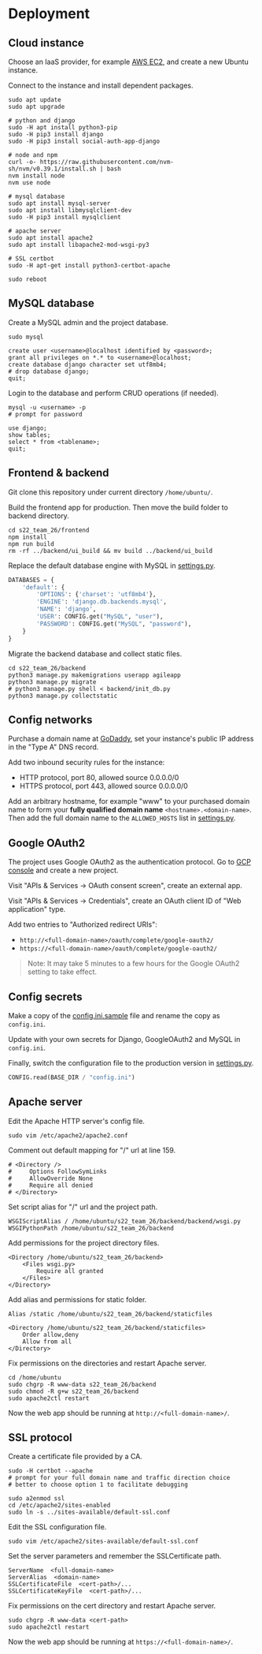 # Deployment

## Cloud instance

Choose an IaaS provider, for example [AWS EC2](https://aws.amazon.com/ec2/), and create a new Ubuntu instance.

Connect to the instance and install dependent packages.

```shell
sudo apt update
sudo apt upgrade

# python and django
sudo -H apt install python3-pip
sudo -H pip3 install django
sudo -H pip3 install social-auth-app-django

# node and npm
curl -o- https://raw.githubusercontent.com/nvm-sh/nvm/v0.39.1/install.sh | bash
nvm install node
nvm use node

# mysql database
sudo apt install mysql-server
sudo apt install libmysqlclient-dev
sudo -H pip3 install mysqlclient

# apache server
sudo apt install apache2 
sudo apt install libapache2-mod-wsgi-py3

# SSL certbot
sudo -H apt-get install python3-certbot-apache

sudo reboot
```

## MySQL database

Create a MySQL admin and the project database.

```shell
sudo mysql
```

```mysql
create user <username>@localhost identified by <password>;
grant all privileges on *.* to <username>@localhost;
create database django character set utf8mb4;
# drop database django;
quit;
```

Login to the database and perform CRUD operations (if needed).

```shell
mysql -u <username> -p
# prompt for password
```

```mysql
use django;
show tables;
select * from <tablename>;
quit;
```

## Frontend & backend 

Git clone this repository under current directory `/home/ubuntu/`.

Build the frontend app for production. Then move the build folder to backend directory.

```shell
cd s22_team_26/frontend
npm install
npm run build
rm -rf ../backend/ui_build && mv build ../backend/ui_build
```

Replace the default database engine with MySQL in [settings.py](backend/backend/settings.py).

```python
DATABASES = {
    'default': {
        'OPTIONS': {'charset': 'utf8mb4'},
        'ENGINE': 'django.db.backends.mysql',
        'NAME': 'django',
        'USER': CONFIG.get("MySQL", "user"),
        'PASSWORD': CONFIG.get("MySQL", "password"),
    }
}
```

Migrate the backend database and collect static files.

```shell
cd s22_team_26/backend
python3 manage.py makemigrations userapp agileapp
python3 manage.py migrate
# python3 manage.py shell < backend/init_db.py
python3 manage.py collectstatic
```

## Config networks

Purchase a domain name at [GoDaddy](https://www.godaddy.com/), set your instance's public IP address in the "Type A" DNS record.

Add two inbound security rules for the instance:

+ HTTP protocol, port 80, allowed source 0.0.0.0/0
+ HTTPS protocol, port 443, allowed source 0.0.0.0/0

Add an arbitrary hostname, for example "www" to your purchased domain name to form your **fully qualified domain name** `<hostname>.<domain-name>`. Then add the full domain name to the `ALLOWED_HOSTS` list in [settings.py](backend/backend/settings.py).

## Google OAuth2

The project uses Google OAuth2 as the authentication protocol. Go to [GCP console](https://console.cloud.google.com/) and create a new project.

Visit "APIs & Services -> OAuth consent screen", create an external app.

Visit "APIs & Services -> Credentials", create an OAuth client ID of "Web application" type.

Add two entries to "Authorized redirect URIs":

+  `http://<full-domain-name>/oauth/complete/google-oauth2/`
+  `https://<full-domain-name>/oauth/complete/google-oauth2/`

> Note: It may take 5 minutes to a few hours for the Google OAuth2 setting to take effect.

## Config secrets

Make a copy of the [config.ini.sample](backend/config.ini.sample) file and rename the copy as `config.ini`.

Update with your own secrets for Django, GoogleOAuth2 and MySQL in `config.ini`.

Finally, switch the configuration file to the production version in [settings.py](backend/backend/settings.py).

```python
CONFIG.read(BASE_DIR / "config.ini")
```

## Apache server

Edit the Apache HTTP server's config file.

```shell
sudo vim /etc/apache2/apache2.conf
```

Comment out default mapping for "/" url at line 159.

```
# <Directory />
#     Options FollowSymLinks
#     AllowOverride None
#     Require all denied
# </Directory>
```

Set script alias for "/" url and the project path.

```
WSGIScriptAlias / /home/ubuntu/s22_team_26/backend/backend/wsgi.py
WSGIPythonPath /home/ubuntu/s22_team_26/backend
```

Add permissions for the project directory files.

```
<Directory /home/ubuntu/s22_team_26/backend>
    <Files wsgi.py>
        Require all granted
    </Files>
</Directory>
```

Add alias and permissions for static folder.

```
Alias /static /home/ubuntu/s22_team_26/backend/staticfiles

<Directory /home/ubuntu/s22_team_26/backend/staticfiles>
    Order allow,deny
    Allow from all
</Directory>
```

Fix permissions on the directories and restart Apache server.

```shell
cd /home/ubuntu
sudo chgrp -R www-data s22_team_26/backend
sudo chmod -R g+w s22_team_26/backend
sudo apache2ctl restart
```

Now the web app should be running at `http://<full-domain-name>/`.

## SSL protocol

Create a certificate file provided by a CA.

```shell
sudo -H certbot --apache
# prompt for your full domain name and traffic direction choice
# better to choose option 1 to facilitate debugging

sudo a2enmod ssl
cd /etc/apache2/sites-enabled
sudo ln -s ../sites-available/default-ssl.conf
```

Edit the SSL configuration file.

```shell
sudo vim /etc/apache2/sites-available/default-ssl.conf
```

Set the server parameters and remember the SSLCertificate path.

```
ServerName  <full-domain-name>
ServerAlias  <domain-name>
SSLCertificateFile  <cert-path>/...
SSLCertificateKeyFile  <cert-path>/...
```

Fix permissions on the cert directory and restart Apache server.

```shell
sudo chgrp -R www-data <cert-path>
sudo apache2ctl restart
```

Now the web app should be running at `https://<full-domain-name>/`.

